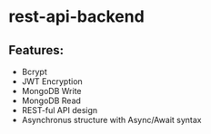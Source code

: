 # rest-api-backend

## Features:
- Bcrypt
- JWT Encryption
- MongoDB Write
- MongoDB Read
- REST-ful API design
- Asynchronus structure with Async/Await syntax
